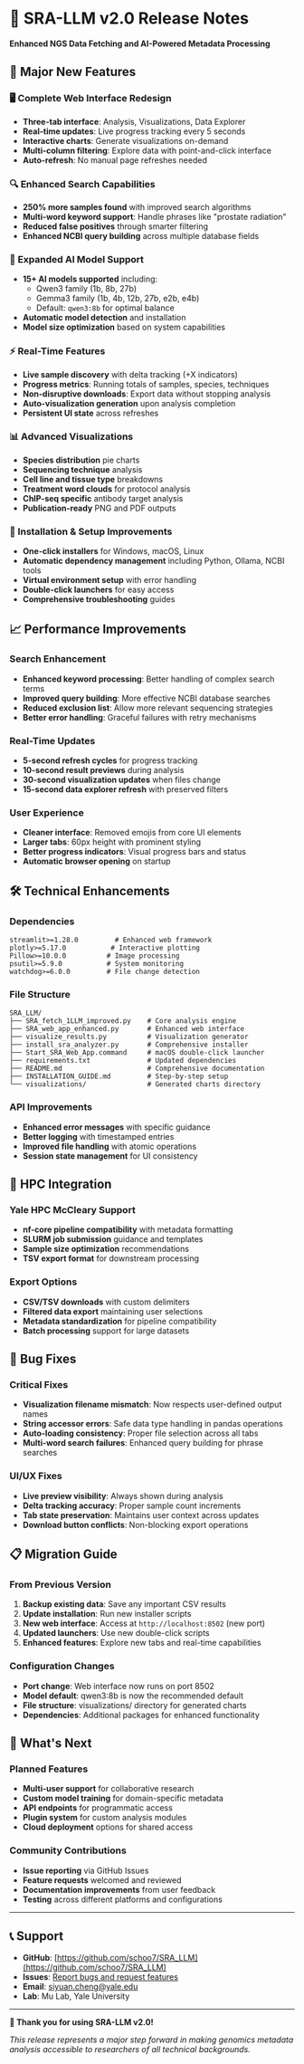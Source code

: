 # 🚀 SRA-LLM v2.0 Release Notes

**Enhanced NGS Data Fetching and AI-Powered Metadata Processing**

## 🌟 Major New Features

### 🖥️ Complete Web Interface Redesign
- **Three-tab interface**: Analysis, Visualizations, Data Explorer
- **Real-time updates**: Live progress tracking every 5 seconds
- **Interactive charts**: Generate visualizations on-demand
- **Multi-column filtering**: Explore data with point-and-click interface
- **Auto-refresh**: No manual page refreshes needed

### 🔍 Enhanced Search Capabilities
- **250% more samples found** with improved search algorithms
- **Multi-word keyword support**: Handle phrases like "prostate radiation"
- **Reduced false positives** through smarter filtering
- **Enhanced NCBI query building** across multiple database fields

### 🤖 Expanded AI Model Support
- **15+ AI models supported** including:
  - Qwen3 family (1b, 8b, 27b)
  - Gemma3 family (1b, 4b, 12b, 27b, e2b, e4b)
  - Default: `qwen3:8b` for optimal balance
- **Automatic model detection** and installation
- **Model size optimization** based on system capabilities

### ⚡ Real-Time Features
- **Live sample discovery** with delta tracking (+X indicators)
- **Progress metrics**: Running totals of samples, species, techniques
- **Non-disruptive downloads**: Export data without stopping analysis
- **Auto-visualization generation** upon analysis completion
- **Persistent UI state** across refreshes

### 📊 Advanced Visualizations
- **Species distribution** pie charts
- **Sequencing technique** analysis
- **Cell line and tissue type** breakdowns
- **Treatment word clouds** for protocol analysis
- **ChIP-seq specific** antibody target analysis
- **Publication-ready** PNG and PDF outputs

### 🔧 Installation & Setup Improvements
- **One-click installers** for Windows, macOS, Linux
- **Automatic dependency management** including Python, Ollama, NCBI tools
- **Virtual environment setup** with error handling
- **Double-click launchers** for easy access
- **Comprehensive troubleshooting** guides

## 📈 Performance Improvements

### Search Enhancement
- **Enhanced keyword processing**: Better handling of complex search terms
- **Improved query building**: More effective NCBI database searches
- **Reduced exclusion list**: Allow more relevant sequencing strategies
- **Better error handling**: Graceful failures with retry mechanisms

### Real-Time Updates
- **5-second refresh cycles** for progress tracking
- **10-second result previews** during analysis
- **30-second visualization updates** when files change
- **15-second data explorer refresh** with preserved filters

### User Experience
- **Cleaner interface**: Removed emojis from core UI elements
- **Larger tabs**: 60px height with prominent styling
- **Better progress indicators**: Visual progress bars and status
- **Automatic browser opening** on startup

## 🛠️ Technical Enhancements

### Dependencies
```
streamlit>=1.28.0         # Enhanced web framework
plotly>=5.17.0           # Interactive plotting
Pillow>=10.0.0          # Image processing
psutil>=5.9.0           # System monitoring
watchdog>=6.0.0         # File change detection
```

### File Structure
```
SRA_LLM/
├── SRA_fetch_1LLM_improved.py    # Core analysis engine
├── SRA_web_app_enhanced.py       # Enhanced web interface
├── visualize_results.py          # Visualization generator
├── install_sra_analyzer.py       # Comprehensive installer
├── Start_SRA_Web_App.command     # macOS double-click launcher
├── requirements.txt              # Updated dependencies
├── README.md                     # Comprehensive documentation
├── INSTALLATION_GUIDE.md         # Step-by-step setup
└── visualizations/               # Generated charts directory
```

### API Improvements
- **Enhanced error messages** with specific guidance
- **Better logging** with timestamped entries
- **Improved file handling** with atomic operations
- **Session state management** for UI consistency

## 🧪 HPC Integration

### Yale HPC McCleary Support
- **nf-core pipeline compatibility** with metadata formatting
- **SLURM job submission** guidance and templates
- **Sample size optimization** recommendations
- **TSV export format** for downstream processing

### Export Options
- **CSV/TSV downloads** with custom delimiters
- **Filtered data export** maintaining user selections
- **Metadata standardization** for pipeline compatibility
- **Batch processing** support for large datasets

## 🐛 Bug Fixes

### Critical Fixes
- **Visualization filename mismatch**: Now respects user-defined output names
- **String accessor errors**: Safe data type handling in pandas operations
- **Auto-loading consistency**: Proper file selection across all tabs
- **Multi-word search failures**: Enhanced query building for phrase searches

### UI/UX Fixes
- **Live preview visibility**: Always shown during analysis
- **Delta tracking accuracy**: Proper sample count increments
- **Tab state preservation**: Maintains user context across updates
- **Download button conflicts**: Non-blocking export operations

## 📋 Migration Guide

### From Previous Version
1. **Backup existing data**: Save any important CSV results
2. **Update installation**: Run new installer scripts
3. **New web interface**: Access at `http://localhost:8502` (new port)
4. **Updated launchers**: Use new double-click scripts
5. **Enhanced features**: Explore new tabs and real-time capabilities

### Configuration Changes
- **Port change**: Web interface now runs on port 8502
- **Model default**: qwen3:8b is now the recommended default
- **File structure**: visualizations/ directory for generated charts
- **Dependencies**: Additional packages for enhanced functionality

## 🔮 What's Next

### Planned Features
- **Multi-user support** for collaborative research
- **Custom model training** for domain-specific metadata
- **API endpoints** for programmatic access
- **Plugin system** for custom analysis modules
- **Cloud deployment** options for shared access

### Community Contributions
- **Issue reporting** via GitHub Issues
- **Feature requests** welcomed and reviewed
- **Documentation improvements** from user feedback
- **Testing** across different platforms and configurations

---

## 📞 Support

- **GitHub**: [https://github.com/schoo7/SRA_LLM](https://github.com/schoo7/SRA_LLM)
- **Issues**: [Report bugs and request features](https://github.com/schoo7/SRA_LLM/issues)
- **Email**: siyuan.cheng@yale.edu
- **Lab**: Mu Lab, Yale University

---

**🎉 Thank you for using SRA-LLM v2.0!**

*This release represents a major step forward in making genomics metadata analysis accessible to researchers of all technical backgrounds.* 